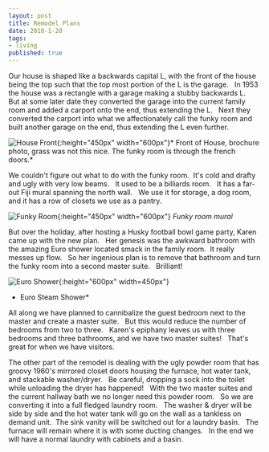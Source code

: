 ```yaml
---
layout: post
title: Remodel Plans
date: 2018-1-20
tags:
- living
published: true
---
```


Our house is shaped like a backwards capital L, with the front of the house being the top such that the top most portion of the L is the garage. &nbsp; In 1953 the house was a rectangle with a garage making a stubby backwards L. &nbsp; But at some later date they converted the garage into the current family room and added a carport onto the end, thus extending the L. &nbsp; Next they converted the carport into what we affectionately call the funky room and built another garage on the end, thus extending the L even further.

![House Front](https://user-images.githubusercontent.com/19477681/41984617-ef196c32-79e5-11e8-82ba-ec61e8a422bb.jpg){:height="450px" width="600px"}* 
Front of House, brochure photo, grass was not this nice.  The funky room is through the french doors.*

We couldn't figure out what to do with the funky room.  &nbsp;It's cold and drafty and ugly with very low beams. &nbsp; It used to be a billiards room. &nbsp; It has a far-out Fiji mural spanning the north wall. &nbsp; We use it for storage, a dog room, and it has a row of closets we use as a pantry. 

![Funky Room](https://user-images.githubusercontent.com/19477681/41984887-a41f9a20-79e6-11e8-9d70-f467f3f0a84f.jpg){:height="450px" width="600px"}
*Funky room mural* 

But over the holiday, after hosting a Husky football bowl game party, Karen came up with the new plan. &nbsp; Her genesis was the awkward bathroom with the amazing Euro shower located smack in the family room.  &nbsp;It really messes up flow. &nbsp; So her ingenious plan is to remove that bathroom and turn the funky room into a second master suite. &nbsp; Brilliant!

![Euro Shower](https://user-images.githubusercontent.com/19477681/42004790-3d395a90-7a26-11e8-98b1-53a28d88e852.jpg){:height="600px" width=450px"}
* Euro Steam Shower*

All along we have planned to cannibalize the guest bedroom next to the master and create a master suite. &nbsp; But this would reduce the number of bedrooms from two to three. &nbsp; Karen's epiphany leaves us with three bedrooms and three bathrooms, and we have two master suites! &nbsp;  That's great for when we have visitors.

The other part of the remodel is dealing with the ugly powder room that has groovy 1960's mirrored closet doors housing the furnace, hot water tank, and stackable washer/dryer. &nbsp; Be careful, dropping a sock into the toilet while unloading the dryer has happened! &nbsp; With the two master suites and the current hallway bath we no longer need this powder room. &nbsp; So we are converting it into a full fledged laundry room. &nbsp;  The washer & dryer will be side by side and the hot water tank will go on the wall as a tankless on demand unit.&nbsp;  The sink vanity will be switched out for a laundry basin. &nbsp; The furnace will remain where it is with some ducting changes. &nbsp; In the end we will have a normal laundry with cabinets and a basin.


